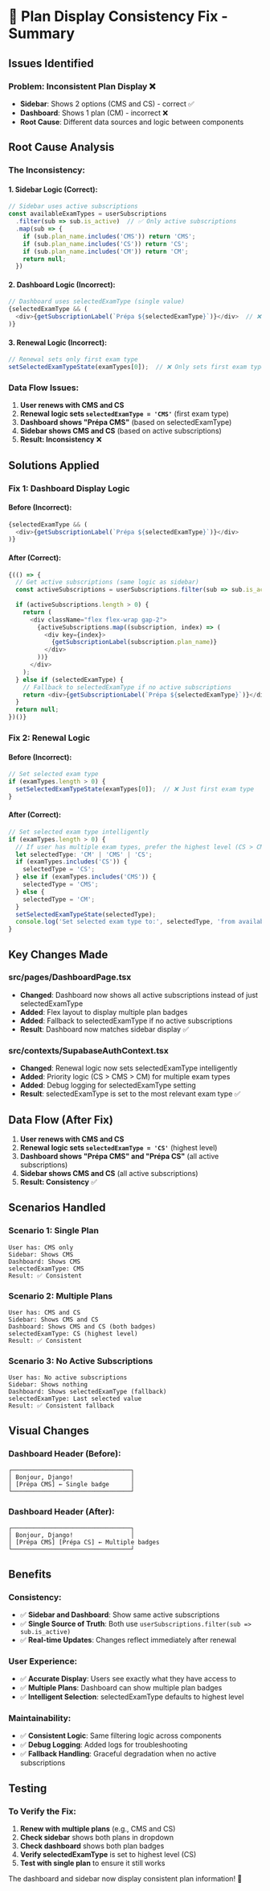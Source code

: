 # 🔧 Plan Display Consistency Fix - Summary

## **Issues Identified**

### **Problem: Inconsistent Plan Display** ❌
- **Sidebar**: Shows 2 options (CMS and CS) - correct ✅
- **Dashboard**: Shows 1 plan (CM) - incorrect ❌
- **Root Cause**: Different data sources and logic between components

## **Root Cause Analysis**

### **The Inconsistency:**

#### **1. Sidebar Logic (Correct):**
```typescript
// Sidebar uses active subscriptions
const availableExamTypes = userSubscriptions
  .filter(sub => sub.is_active)  // ✅ Only active subscriptions
  .map(sub => {
    if (sub.plan_name.includes('CMS')) return 'CMS';
    if (sub.plan_name.includes('CS')) return 'CS';
    if (sub.plan_name.includes('CM')) return 'CM';
    return null;
  })
```

#### **2. Dashboard Logic (Incorrect):**
```typescript
// Dashboard uses selectedExamType (single value)
{selectedExamType && (
  <div>{getSubscriptionLabel(`Prépa ${selectedExamType}`)}</div>  // ❌ Only shows one plan
)}
```

#### **3. Renewal Logic (Incorrect):**
```typescript
// Renewal sets only first exam type
setSelectedExamTypeState(examTypes[0]);  // ❌ Only sets first exam type
```

### **Data Flow Issues:**

1. **User renews with CMS and CS**
2. **Renewal logic sets `selectedExamType = 'CMS'`** (first exam type)
3. **Dashboard shows "Prépa CMS"** (based on selectedExamType)
4. **Sidebar shows CMS and CS** (based on active subscriptions)
5. **Result: Inconsistency** ❌

## **Solutions Applied**

### **Fix 1: Dashboard Display Logic**

#### **Before (Incorrect):**
```typescript
{selectedExamType && (
  <div>{getSubscriptionLabel(`Prépa ${selectedExamType}`)}</div>
)}
```

#### **After (Correct):**
```typescript
{(() => {
  // Get active subscriptions (same logic as sidebar)
  const activeSubscriptions = userSubscriptions.filter(sub => sub.is_active);
  
  if (activeSubscriptions.length > 0) {
    return (
      <div className="flex flex-wrap gap-2">
        {activeSubscriptions.map((subscription, index) => (
          <div key={index}>
            {getSubscriptionLabel(subscription.plan_name)}
          </div>
        ))}
      </div>
    );
  } else if (selectedExamType) {
    // Fallback to selectedExamType if no active subscriptions
    return <div>{getSubscriptionLabel(`Prépa ${selectedExamType}`)}</div>;
  }
  return null;
})()}
```

### **Fix 2: Renewal Logic**

#### **Before (Incorrect):**
```typescript
// Set selected exam type
if (examTypes.length > 0) {
  setSelectedExamTypeState(examTypes[0]);  // ❌ Just first exam type
}
```

#### **After (Correct):**
```typescript
// Set selected exam type intelligently
if (examTypes.length > 0) {
  // If user has multiple exam types, prefer the highest level (CS > CMS > CM)
  let selectedType: 'CM' | 'CMS' | 'CS';
  if (examTypes.includes('CS')) {
    selectedType = 'CS';
  } else if (examTypes.includes('CMS')) {
    selectedType = 'CMS';
  } else {
    selectedType = 'CM';
  }
  setSelectedExamTypeState(selectedType);
  console.log('Set selected exam type to:', selectedType, 'from available types:', examTypes);
}
```

## **Key Changes Made**

### **src/pages/DashboardPage.tsx**
- **Changed**: Dashboard now shows all active subscriptions instead of just selectedExamType
- **Added**: Flex layout to display multiple plan badges
- **Added**: Fallback to selectedExamType if no active subscriptions
- **Result**: Dashboard now matches sidebar display ✅

### **src/contexts/SupabaseAuthContext.tsx**
- **Changed**: Renewal logic now sets selectedExamType intelligently
- **Added**: Priority logic (CS > CMS > CM) for multiple exam types
- **Added**: Debug logging for selectedExamType setting
- **Result**: selectedExamType is set to the most relevant exam type ✅

## **Data Flow (After Fix)**

1. **User renews with CMS and CS**
2. **Renewal logic sets `selectedExamType = 'CS'`** (highest level)
3. **Dashboard shows "Prépa CMS" and "Prépa CS"** (all active subscriptions)
4. **Sidebar shows CMS and CS** (all active subscriptions)
5. **Result: Consistency** ✅

## **Scenarios Handled**

### **Scenario 1: Single Plan**
```
User has: CMS only
Sidebar: Shows CMS
Dashboard: Shows CMS
selectedExamType: CMS
Result: ✅ Consistent
```

### **Scenario 2: Multiple Plans**
```
User has: CMS and CS
Sidebar: Shows CMS and CS
Dashboard: Shows CMS and CS (both badges)
selectedExamType: CS (highest level)
Result: ✅ Consistent
```

### **Scenario 3: No Active Subscriptions**
```
User has: No active subscriptions
Sidebar: Shows nothing
Dashboard: Shows selectedExamType (fallback)
selectedExamType: Last selected value
Result: ✅ Consistent fallback
```

## **Visual Changes**

### **Dashboard Header (Before):**
```
┌─────────────────────────────────┐
│ Bonjour, Django!                │
│ [Prépa CMS] ← Single badge      │
└─────────────────────────────────┘
```

### **Dashboard Header (After):**
```
┌─────────────────────────────────┐
│ Bonjour, Django!                │
│ [Prépa CMS] [Prépa CS] ← Multiple badges
└─────────────────────────────────┘
```

## **Benefits**

### **Consistency:**
- ✅ **Sidebar and Dashboard**: Show same active subscriptions
- ✅ **Single Source of Truth**: Both use `userSubscriptions.filter(sub => sub.is_active)`
- ✅ **Real-time Updates**: Changes reflect immediately after renewal

### **User Experience:**
- ✅ **Accurate Display**: Users see exactly what they have access to
- ✅ **Multiple Plans**: Dashboard can show multiple plan badges
- ✅ **Intelligent Selection**: selectedExamType defaults to highest level

### **Maintainability:**
- ✅ **Consistent Logic**: Same filtering logic across components
- ✅ **Debug Logging**: Added logs for troubleshooting
- ✅ **Fallback Handling**: Graceful degradation when no active subscriptions

## **Testing**

### **To Verify the Fix:**
1. **Renew with multiple plans** (e.g., CMS and CS)
2. **Check sidebar** shows both plans in dropdown
3. **Check dashboard** shows both plan badges
4. **Verify selectedExamType** is set to highest level (CS)
5. **Test with single plan** to ensure it still works

The dashboard and sidebar now display consistent plan information! 🎉

